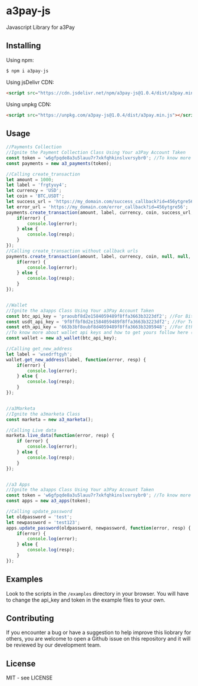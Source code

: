 # a3pay-js
Javascript Library for a3Pay


## Installing

Using npm:

```bash
$ npm i a3pay-js
```

Using jsDelivr CDN:

```html
<script src="https://cdn.jsdelivr.net/npm/a3pay-js@1.0.4/dist/a3pay.min.js"></script>
```

Using unpkg CDN:

```html
<script src="https://unpkg.com/a3pay-js@1.0.4/dist/a3pay.min.js"></script>
```

## Usage
```js
//Payments Collection
//Ignite the Payment Collection Class Using Your a3Pay Account Taken
const token = 'w6gfpqde8a3u5lauu7r7xkfqhkinslvxrsybr0'; //To know more about tokens and how to get yours follow here (https://a3pay.co/docs/#access_token)
const payments = new a3_payments(token);

//Calling create_transaction
let amount = 1000;
let label = 'frgtyuy4';
let currency = 'USD';
let coin = 'BTC,USDT';
let success_url = 'https://my_domain.com/success_callback?id=456ytgre56';
let error_url = 'https://my_domain.com/error_callback?id=456ytgre56';
payments.create_transaction(amount, label, currency, coin, success_url, error_url, function(error, resp) {
    if(error) {
        console.log(error);
    } else {
        console.log(resp);
    }
});
//Calling create_transaction without callback urls
payments.create_transaction(amount, label, currency, coin, null, null, function(error, resp) {
    if(error) {
        console.log(error);
    } else {
        console.log(resp);
    }
});


//Wallet
//Ignite the a3apps Class Using Your a3Pay Account Taken
const btc_api_key = 'praoubf8d2e1584059489f8ffa3663b3223df2'; //For Bitcoin
const usdt_api_key = '9f8ffbf8d2e1584059489f8ffa3663b3223df2'; //For Tether USDT
const eth_api_key = '663b3bf8oubf8d4059489f8ffa3663b3205948'; //For Ethereum
//To know more about wallet api keys and how to get yours follow here (https://a3pay.co/docs/#api_key)
const wallet = new a3_wallet(btc_api_key);

//Calling get_new_address
let label = 'wsedrftgyh';
wallet.get_new_address(label, function(error, resp) {
    if(error) {
        console.log(error);
    } else {
        console.log(resp);
    }
});


//a3Marketa
//Ignite the a3marketa Class
const marketa = new a3_marketa();

//Calling Live data
marketa.live_data(function(error, resp) {
    if (error) {
        console.log(error);
    } else {
        console.log(resp);
    }
});


//a3 Apps
//Ignite the a3apps Class Using Your a3Pay Account Taken
const token = 'w6gfpqde8a3u5lauu7r7xkfqhkinslvxrsybr0'; //To know more about tokens and how to get yours follow here (https://a3pay.co/docs/#access_token)
const apps = new a3_apps(token);

//Calling update_password
let oldpassword = 'test';
let newpassword = 'test123';
apps.update_password(oldpassword, newpassword, function(error, resp) {
    if(error) {
        console.log(error);
    } else {
        console.log(resp);
    }
});


```


## Examples
Look to the scripts in the `/examples` directory in your browser. You will have to change the api_key and token in the example files to your own.


## Contributing
If you encounter a bug or have a suggestion to help improve this liobrary for others, you are welcome to open a Github issue on this repository and it will be reviewed by our development team.


## License
MIT - see LICENSE


